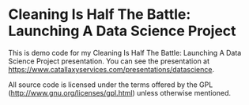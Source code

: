 # Cleaning Is Half The Battle:  Launching A Data Science Project

This is demo code for my Cleaning Is Half The Battle:  Launching A Data Science Project presentation. You can see the presentation at https://www.catallaxyservices.com/presentations/datascience.

All source code is licensed under the terms offered by the GPL (http://www.gnu.org/licenses/gpl.html) unless otherwise mentioned.